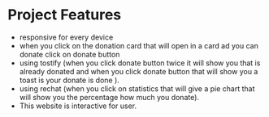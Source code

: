 # Project Features

- responsive for every device
- when you click on the donation card that will open in a card ad you can donate click on donate button
- using tostify (when you click donate button twice it will show you that is already donated and when you click donate button that will show you a toast is your donate is done ).
- using rechat (when you click on statistics that will give a pie chart that will show you the percentage how much you donate).
- This website is interactive for user.
